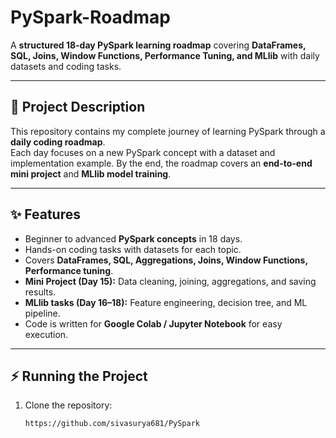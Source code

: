 # PySpark-Roadmap  
A **structured 18-day PySpark learning roadmap** covering **DataFrames, SQL, Joins, Window Functions, Performance Tuning, and MLlib** with daily datasets and coding tasks.  

---

## 📖 Project Description  
This repository contains my complete journey of learning PySpark through a **daily coding roadmap**.  
Each day focuses on a new PySpark concept with a dataset and implementation example. By the end, the roadmap covers an **end-to-end mini project** and **MLlib model training**.  

---

## ✨ Features  
- Beginner to advanced **PySpark concepts** in 18 days.  
- Hands-on coding tasks with datasets for each topic.  
- Covers **DataFrames, SQL, Aggregations, Joins, Window Functions, Performance tuning**.  
- **Mini Project (Day 15):** Data cleaning, joining, aggregations, and saving results.  
- **MLlib tasks (Day 16–18):** Feature engineering, decision tree, and ML pipeline.  
- Code is written for **Google Colab / Jupyter Notebook** for easy execution.  

---

## ⚡ Running the Project  
1. Clone the repository:  
   ```bash
   https://github.com/sivasurya681/PySpark

